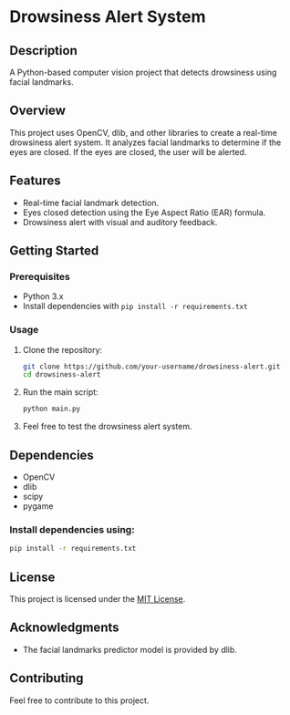 # Drowsiness Alert System

## Description
A Python-based computer vision project that detects drowsiness using facial landmarks.

## Overview
This project uses OpenCV, dlib, and other libraries to create a real-time drowsiness alert system. It analyzes facial landmarks to determine if the eyes are closed. If the eyes are closed, the user will be alerted.

## Features
- Real-time facial landmark detection.
- Eyes closed detection using the Eye Aspect Ratio (EAR) formula.
- Drowsiness alert with visual and auditory feedback.

## Getting Started

### Prerequisites

- Python 3.x
- Install dependencies with `pip install -r requirements.txt`

### Usage

1. Clone the repository:
    ```bash
    git clone https://github.com/your-username/drowsiness-alert.git
    cd drowsiness-alert
    ```

2. Run the main script:
    ```bash
    python main.py
    ```

3. Feel free to test the drowsiness alert system.

## Dependencies
- OpenCV
- dlib
- scipy
- pygame

### Install dependencies using:
```bash
pip install -r requirements.txt
```

## License
This project is licensed under the [MIT License]('./LICENSE').

## Acknowledgments
- The facial landmarks predictor model is provided by dlib.

## Contributing 
Feel free to contribute to this project.


